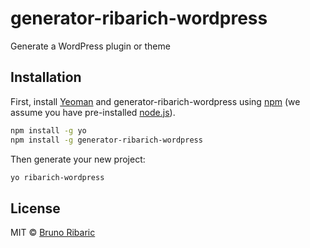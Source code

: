 # generator-ribarich-wordpress

Generate a WordPress plugin or theme

## Installation

First, install [Yeoman](http://yeoman.io) and generator-ribarich-wordpress using [npm](https://www.npmjs.com/) (we assume you have pre-installed [node.js](https://nodejs.org/)).

```bash
npm install -g yo
npm install -g generator-ribarich-wordpress
```

Then generate your new project:

```bash
yo ribarich-wordpress
```

## License

MIT © [Bruno Ribaric](https://ribarich.me/)


[npm-image]: https://badge.fury.io/js/generator-ribarich-wordpress.svg
[npm-url]: https://npmjs.org/package/generator-ribarich-wordpress
